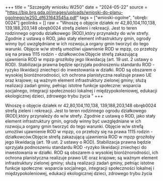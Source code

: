 +++
title = "Szczegóły wniosku W250"
date = "2024-05-22"
source = "https://bip.brg.gda.pl/images/uploads/wnioski-do-planu-ogolnego/w250_df631643545a.pdf"
tags = ["wnioski-ogolne", "obręb: 0024"]
geolinks = []
raw = "Wnoszę o objęcie działek nr 42,80,104,110,138, 139,188,203,148 obręb0024 strefą zieleni i rekreacji. Jest to teren rodzinnego ogrodu działkowego (ROD),który przynależy do w/w strefy. Zgodnie z ustawą o ROD, jako stały element infrastruktury gmin, ogrody winny być uwzględniane w ich rozwoju,a organy gmin tworzyć do tego warunki. Objęcie w/w strefą umożliwi ujawnienie ROD w mpzp, co przełoży się na prawa 1115 rodzin - działkowców.Objęcie strefą zakazującą ujawnienia ROD w mpzp groziłoby jego likwidacją (art. 19 ust. 2 ustawy o ROD). Stabilizacja prawna będzie sprzyjała podnoszeniu standardu ROD -ryzyko likwidacji zniechęci do inwestowania w działki. ROD są obszarem o wysokiej bioróżnorodności, ich ochrona planistyczna realizuje prawo UE oraz krajowe; są ważnym element infrastruktury zielonej gminy; służą realizacji zadań gminy, pełniąc istotne funkcje społeczne: wsparcia socjalnego, integracji społeczności lokalnej i międzypokoleniowej, edukacji ekologicznej dzieci, zdrowego trybu życia "
+++

Wnoszę o objęcie działek nr 42,80,104,110,138, 139,188,203,148 obręb0024 strefą
zieleni i rekreacji. Jest to teren rodzinnego ogrodu działkowego (ROD),który przynależy do w/w
strefy. Zgodnie z ustawą o ROD, jako stały element infrastruktury gmin, ogrody winny być
uwzględniane w ich rozwoju,a organy gmin tworzyć do tego warunki. Objęcie w/w strefą
umożliwi ujawnienie ROD w mpzp, co przełoży się na prawa 1115 rodzin - działkowców.Objęcie
strefą zakazującą ujawnienia ROD w mpzp groziłoby jego likwidacją (art. 19 ust. 2 ustawy o
ROD). Stabilizacja prawna będzie sprzyjała podnoszeniu standardu ROD -ryzyko likwidacji
zniechęci do inwestowania w działki. ROD są obszarem o wysokiej bioróżnorodności, ich ochrona
planistyczna realizuje prawo UE oraz krajowe; są ważnym element infrastruktury zielonej gminy;
służą realizacji zadań gminy, pełniąc istotne funkcje społeczne: wsparcia socjalnego, integracji
społeczności lokalnej i międzypokoleniowej, edukacji ekologicznej dzieci, zdrowego trybu życia




